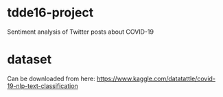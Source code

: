 # tdde16-project

Sentiment analysis of Twitter posts about COVID-19

# dataset

Can be downloaded from here: https://www.kaggle.com/datatattle/covid-19-nlp-text-classification
